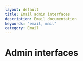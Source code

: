 ```yaml
---
layout: default
title: Email admin interfaces
description: Email documentation
keywords: "email, mail"
category: Email
---
```


# Admin interfaces